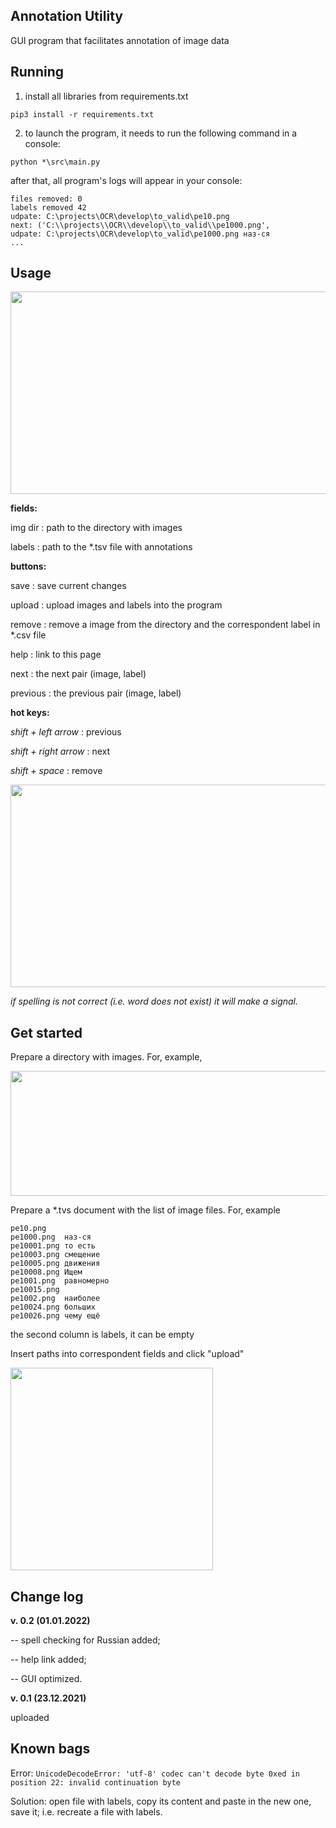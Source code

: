 ## Annotation Utility

GUI program that facilitates annotation of image data 

## Running

1) install all libraries from requirements.txt

```pip3 install -r requirements.txt```

2) to launch the program, it needs to run the following command in a console:

```python *\src\main.py```

after that, all program's logs will appear in your console:

```
files removed: 0
labels removed 42
udpate: C:\projects\OCR\develop\to_valid\pe10.png
next: ('C:\\projects\\OCR\\develop\\to_valid\\pe1000.png',
udpate: C:\projects\OCR\develop\to_valid\pe1000.png наз-ся
...
```

## Usage

<img src="https://github.com/conwerner/annotation_utility/blob/main/images/A.png" width="556" height="324">

**fields:**

img dir : path to the directory with images

labels : path to the \*.tsv file with annotations

**buttons:**

save : save current changes

upload : upload images and labels into the program

remove : remove a image from the directory and the correspondent label in \*.csv file

help : link to this page

next : the next pair (image, label)

previous : the previous pair (image, label)

**hot keys:**

*shift + left arrow* : previous

*shift + right arrow* : next

*shift + space* : remove


<img src="https://github.com/conwerner/annotation_utility/blob/main/images/C.png" width="556" height="324">

*if spelling is not correct (i.e. word does not exist) it will make a signal.*

## Get started

Prepare a directory with images. For, example,

<img src="https://github.com/conwerner/annotation_utility/blob/main/images/interface3.png" width="556" height="200">

Prepare a \*.tvs document with the list of image files. For, example

```
pe10.png	
pe1000.png	наз-ся
pe10001.png	то есть
pe10003.png	смещение
pe10005.png	движения
pe10008.png	Ищем
pe1001.png	равномерно
pe10015.png	
pe1002.png	наиболее
pe10024.png	больших
pe10026.png	чему ещё
```

the second column is labels, it can be empty

Insert paths into correspondent fields and click "upload"

<img src="https://github.com/conwerner/annotation_utility/blob/main/images/B.png" width="324" height="324">

## Change log

**v. 0.2 (01.01.2022)**

-- spell checking for Russian added;

-- help link added;

-- GUI optimized.

**v. 0.1 (23.12.2021)**

uploaded

## Known bags

Error: ```UnicodeDecodeError: 'utf-8' codec can't decode byte 0xed in position 22: invalid continuation byte```

Solution: open file with labels, copy its content and paste in the new one, save it; i.e. recreate a file with labels.
